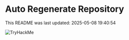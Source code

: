 # Auto Regenerate Repository

This README was last updated: 2025-05-08 19:40:54

 ![TryHackMe](https://tryhackme.com/badge/533634)